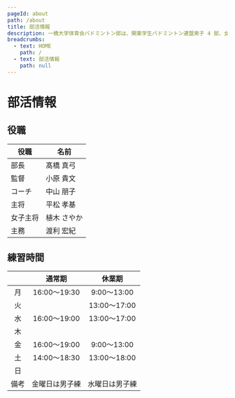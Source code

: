 ```yaml
---
pageId: about
path: /about
title: 部活情報
description: 一橋大学体育会バドミントン部は、関東学生バドミントン連盟男子 4 部、女子 5 部に所属し、リーグでの昇格を目指して週 3 ～ 5 日練習に取り組んでいます。
breadcrumbs:
  - text: HOME
    path: /
  - text: 部活情報
    path: null
---
```


# 部活情報

## 役職

| 役職 | 名前 |
|---|---|
| 部長 | 髙橋 真弓 |
| 監督 | 小原 貴文 |
| コーチ | 中山 朋子 |
| 主将 | 平松 孝基 |
| 女子主将 | 植木 さやか |
| 主務 | 渡利 宏紀 |

## 練習時間

| | 通常期 | 休業期 |
|:-:|:-:|:-:|
| 月 | 16:00～19:30 | 9:00～13:00 |
| 火 |  | 13:00～17:00 |
| 水 | 16:00～19:00 | 13:00～17:00 |
| 木 |  |  |
| 金 | 16:00～19:00 | 9:00～13:00 |
| 土 | 14:00～18:30 | 13:00～18:00 |
| 日 |  |  |
| 備考 | 金曜日は男子練 | 水曜日は男子練 |
